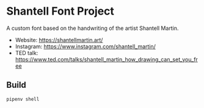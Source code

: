# Shantell Font Project

A custom font based on the handwriting of the artist Shantell Martin.

- Website: https://shantellmartin.art/
- Instagram: https://www.instagram.com/shantell_martin/
- TED talk: https://www.ted.com/talks/shantell_martin_how_drawing_can_set_you_free

## Build

```
pipenv shell
```
